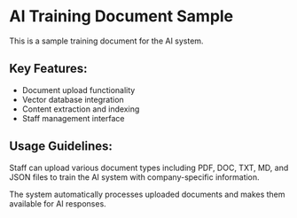 # AI Training Document Sample

This is a sample training document for the AI system.

## Key Features:
- Document upload functionality
- Vector database integration
- Content extraction and indexing
- Staff management interface

## Usage Guidelines:
Staff can upload various document types including PDF, DOC, TXT, MD, and JSON files to train the AI system with company-specific information.

The system automatically processes uploaded documents and makes them available for AI responses.
